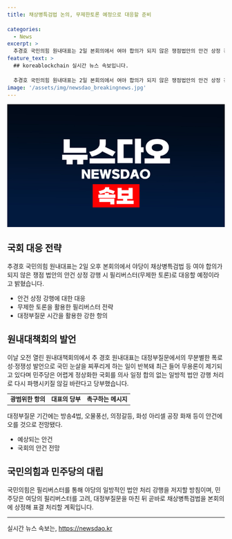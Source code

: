 ```yaml
---
title: 채상병특검법 논의, 무제한토론 예정으로 대응할 준비

categories:
  - News
excerpt: >
  추경호 국민의힘 원내대표는 2일 본회의에서 여야 합의가 되지 않은 쟁점법안의 안건 상정 강행 시 필리버스터(무제한토론)로 대응할 예정이라고 밝혔다. 대정부질문 기간에는 방송4법, 오물풍선, 의정갈등, 화성 아리셀 공장 화재 등이 안건에 오를 것으로 전망되고, 국민의힘은 필리버스터를 통해 야당의 일방적인 법안 처리 강행을 저지할 방침이다. 강한 항의를 일으키며 국회의장의 안건 강행 처리에 대해 반발할 것으로 보인다.
feature_text: >
  ## koreablockchain 실시간 뉴스 속보입니다.

  추경호 국민의힘 원내대표는 2일 본회의에서 여야 합의가 되지 않은 쟁점법안의 안건 상정 강행 시 필리버스터(무제한토론)로 대응할 예정이라고 밝혔다. 대정부질문 기간에는 방송4법, 오물풍선, 의정갈등, 화성 아리셀 공장 화재 등이 안건에 오를 것으로 전망되고, 국민의힘은 필리버스터를 통해 야당의 일방적인 법안 처리 강행을 저지할 방침이다. 강한 항의를 일으키며 국회의장의 안건 강행 처리에 대해 반발할 것으로 보인다.
image: '/assets/img/newsdao_breakingnews.jpg'
---
```


<p><img src="/assets/img/newsdao_breakingnews.jpg" alt="koreablockchain 속보" /></p>

<h2 data-ke-size="size26">국회 대응 전략</h2>

<p data-ke-size="size16">추경호 국민의힘 원내대표는 2일 오후 본회의에서 야당이 채상병특검법 등 여야 합의가 되지 않은 쟁점 법안의 안건 상정 강행 시 필리버스터(무제한 토론)로 대응할 예정이라고 밝혔습니다.</p>

<ul>
  <li>안건 상정 강행에 대한 대응</li>
  <li>무제한 토론을 활용한 필리버스터 전략</li>
  <li>대정부질문 시간을 활용한 강한 항의</li>
</ul>

<h2 data-ke-size="size26">원내대책회의 발언</h2>

<p data-ke-size="size16">이날 오전 열린 원내대책회의에서 추 경호 원내대표는 대정부질문에서의 무분별한 폭로성·정쟁성 발언으로 국민 눈살을 찌푸리게 하는 일이 반복돼 최근 들어 무용론이 제기되고 있다며 민주당은 어렵게 정상화한 국회를 의사 일정 합의 없는 일방적 법안 강행 처리로 다시 파행시키질 않길 바란다고 당부했습니다.</p>

<table>
  <tr>
    <td style="text-align: center; height: 17px;"><b>광범위한 항의</b></td>
    <td style="text-align: center; height: 17px;"><b>대표의 당부</b></td>
    <td style="text-align: center; height: 17px;"><b>촉구하는 메시지</b></td>
  </tr>
</table>

<p data-ke-size="size16">대정부질문 기간에는 방송4법, 오물풍선, 의정갈등, 화성 아리셀 공장 화재 등이 안건에 오를 것으로 전망됐다.</p>

<ul>
  <li>예상되는 안건</li>
  <li>국회의 안건 전망</li>
</ul>

<h2 data-ke-size="size26">국민의힘과 민주당의 대립</h2>

<p data-ke-size="size16">국민의힘은 필리버스터를 통해 야당의 일방적인 법안 처리 강행을 저지할 방침이며, 민주당은 여당의 필리버스터를 고려, 대정부질문을 마친 뒤 곧바로 채상병특검법을 본회의에 상정해 표결 처리할 계획입니다.</p>

<hr>
실시간 뉴스 속보는, <a href="https://newsdao.kr" rel="dofollow">https://newsdao.kr</a>


